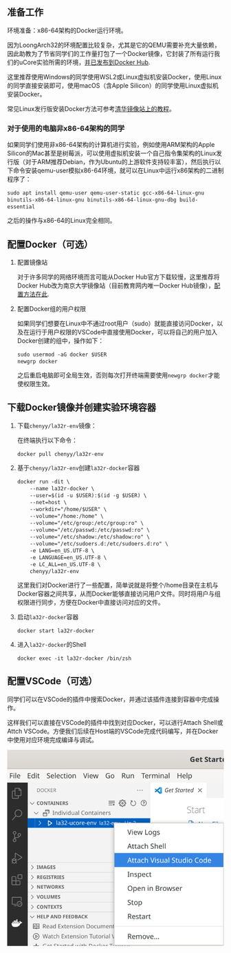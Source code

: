## 准备工作

环境准备：x86-64架构的Docker运行环境。

因为LoongArch32的环境配置比较复杂，尤其是它的QEMU需要补充大量依赖，因此助教为了节省同学们的工作量打包了一个Docker镜像，它封装了所有运行我们的uCore实验所需的环境，[并已发布到Docker Hub](https://hub.docker.com/r/chenyy/la32r-env).

这里推荐使用Windows的同学使用WSL2或Linux虚拟机安装Docker，使用Linux的同学直接安装即可，使用macOS（含Apple Silicon）的同学使用Linux虚拟机安装Docker。

常见Linux发行版安装Docker方法可参考[清华镜像站上的教程](https://mirrors.tuna.tsinghua.edu.cn/help/docker-ce/)。

### 对于使用的电脑非x86-64架构的同学

如果同学们使用非x86-64架构的计算机进行实验，例如使用ARM架构的Apple Silicon的Mac甚至是树莓派，可以使用虚拟机安装一个自己指令集架构的Linux发行版（对于ARM推荐Debian，作为Ubuntu的上游软件支持较丰富），然后执行以下命令安装qemu-user模拟x86-64环境，就可以在Linux中运行x86架构的二进制程序了：

```shell
sudo apt install qemu-user qemu-user-static gcc-x86-64-linux-gnu binutils-x86-64-linux-gnu binutils-x86-64-linux-gnu-dbg build-essential
```

之后的操作与x86-64的Linux完全相同。

## 配置Docker（可选）

1. 配置镜像站

    对于许多同学的网络环境而言可能从Docker Hub官方下载较慢，这里推荐将Docker Hub改为南京大学镜像站（目前教育网内唯一Docker Hub镜像），[配置方法在此](https://mirror.nju.edu.cn/help/docker-hub).

2. 配置Docker组的用户权限

    如果同学们想要在Linux中不通过root用户（sudo）就能直接访问Docker，以及在运行于用户权限的VSCode中直接使用Docker，可以将自己的用户加入Docker创建的组中，操作如下：

    ```shell
    sudo usermod -aG docker $USER
    newgrp docker
    ```

    之后重启电脑即可全局生效，否则每次打开终端需要使用`newgrp docker`才能使权限生效。

## 下载Docker镜像并创建实验环境容器

1. 下载`chenyy/la32r-env`镜像：

    在终端执行以下命令：

    ```shell
    docker pull chenyy/la32r-env
    ```

2. 基于`chenyy/la32r-env`创建`la32r-docker`容器

    ```shell
    docker run -dit \
        --name la32r-docker \
        --user=$(id -u $USER):$(id -g $USER) \
        --net=host \
        --workdir="/home/$USER" \
        --volume="/home:/home" \
        --volume="/etc/group:/etc/group:ro" \
        --volume="/etc/passwd:/etc/passwd:ro" \
        --volume="/etc/shadow:/etc/shadow:ro" \
        --volume="/etc/sudoers.d:/etc/sudoers.d:ro" \
        -e LANG=en_US.UTF-8 \
        -e LANGUAGE=en_US.UTF-8 \
        -e LC_ALL=en_US.UTF-8 \
        chenyy/la32r-env
    ```

    这里我们对Docker进行了一些配置，简单说就是将整个/home目录在主机与Docker容器之间共享，从而Docker能够直接访问用户文件。同时将用户与组权限进行同步，方便在Docker中直接访问对应的文件。

3. 启动`la32r-docker`容器

    ```shell
    docker start la32r-docker
    ```

4. 进入`la32r-docker`的Shell

    ```shell
    docker exec -it la32r-docker /bin/zsh
    ```

## 配置VSCode（可选）

同学们可以在VSCode的插件中搜索Docker，并通过该插件连接到容器中完成操作。

这样我们可以直接在VSCode的插件中找到对应Docker，可以进行Attach Shell或Attch VSCode。方便我们后续在Host端的VSCode完成代码编写，并在Docker中使用对应环境完成编译与调试。

![../img/vscode-docker.png](../img/vscode-docker.png)